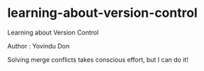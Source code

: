 # learning-about-version-control
Learning about Version Control

Author : Yovindu Don

Solving merge conflicts takes conscious effort, but I can do it!

